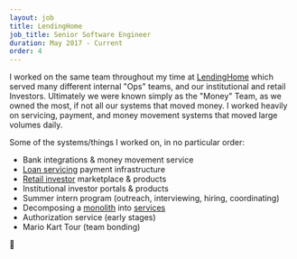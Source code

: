 ```yaml
---
layout: job
title: LendingHome
job_title: Senior Software Engineer
duration: May 2017 - Current
order: 4
---
```


I worked on the same team throughout my time at [LendingHome](https://www.lendinghome.com/) which served many different internal "Ops" teams, and our institutional and retail Investors. Ultimately we were known simply as the "Money" Team, as we owned the most, if not all our systems that moved money. I worked heavily on servicing, payment, and money movement systems that moved large volumes daily.

Some of the systems/things I worked on, in no particular order:

- Bank integrations & money movement service
- [Loan servicing](https://www.investopedia.com/terms/l/loan_servicing.asp) payment infrastructure
- [Retail investor](https://www.lendinghome.com/users/sign-up/investor) marketplace & products
- Institutional investor portals & products
- Summer intern program (outreach, interviewing, hiring, coordinating)
- Decomposing a [monolith](https://www.wikiwand.com/en/Monolithic_application) into [services](https://www.wikiwand.com/en/Service-oriented_architecture)
- Authorization service (early stages)
- Mario Kart Tour (team bonding)

💸
